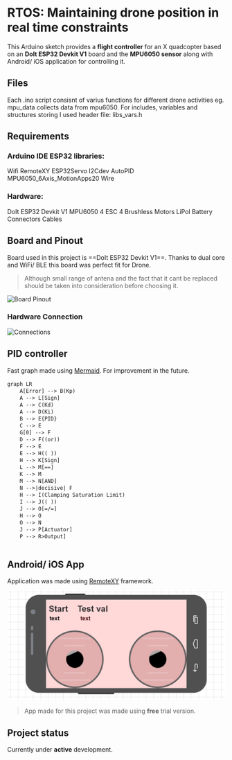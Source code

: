 # RTOS: Maintaining drone position in real time constraints

This Arduino sketch provides a **flight controller** for an X quadcopter based on an **DoIt ESP32 Devkit V1** board and the **MPU6050 sensor** along with Android/ iOS application for controlling it.



## Files

Each .ino script consisnt of varius functions for different drone activities eg. mpu_data collects data from mpu6050.
For includes, variables and structures storing I used header file: libs_vars.h

## Requirements
### Arduino IDE ESP32 libraries:
Wifi
RemoteXY
ESP32Servo
I2Cdev
AutoPID
MPU6050_6Axis_MotionApps20
Wire

### Hardware:
DoIt ESP32 Devkit V1
MPU6050
4 ESC
4 Brushless Motors
LiPol Battery
Connectors
Cables

## Board and Pinout

Board used in this project is ==DoIt ESP32 Devkit V1==.
Thanks to dual core and WiFi/ BLE this board was perfect fit for Drone.
> Although small range of antena and the fact that it cant be replaced should be taken into consideration before choosing it.

![Board Pinout](https://photos.app.goo.gl/BrkvT7EPfsxajjn17)




### Hardware Connection

![Connections](https://imgur.com/a/Aexga9W)



## PID controller

Fast graph made using [Mermaid](https://mermaidjs.github.io/). For improvement in the future.


```mermaid
graph LR
    A[Error] --> B(Kp)
    A --> L[Sign]
	A --> C(Kd)
	A --> D(Ki)
	B --> E{PID}
	C --> E
	G[0] --> F
	D --> F((or))
	F --> E
	E --> H(( ))
	H --> K[Sign]
	L --> M[==]
	K --> M
	M --> N[AND]
	N -->|decisive| F
	H --> I(Clamping Saturation Limit)
	I --> J(( ))
	J --> O[=/=]
	H --> O
	O --> N
	J --> P[Actuator]
	P --> R>Output]
	
```


## Android/ iOS App

Application was made using [RemoteXY](http://remotexy.com/en/) framework.

![Application appearance](https://github.com/wasmac/Drone/blob/master/images/App.PNG)

> App made for this project was made using **free** trial version.




## Project status

Currently under **active** development.



